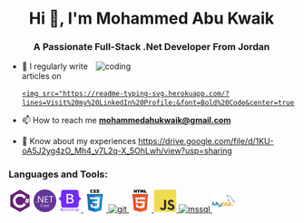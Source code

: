 
<h1 align="center">Hi 👋, I'm Mohammed Abu Kwaik</h1>
<h3 align="center">A Passionate Full-Stack .Net Developer From Jordan</h3>
<img align="right" alt="coding" width="350" src="https://media.tenor.com/NOYF3f82b_gAAAAC/programmer.gif">



- 📝 I regularly write articles on 
    
    <a href="https://www.linkedin.com/in/mohammed-abu-kwaik/">
        
      <img src="https://readme-typing-svg.herokuapp.com/?lines=Visit%20my%20LinkedIn%20Profile;&font=Bold%20Code&center=true&color=3043d0&pause=1750&size=20">
    </a>




- 📫 How to reach me **mohammedahukwaik@gmail.com**

- 📄 Know about my experiences https://drive.google.com/file/d/1KU-oA5J2yg4zO_Mh4_v7L2q-X_5OhLwh/view?usp=sharing


<h3 align="left">Languages and Tools:</h3>
<p align="left"> 
<img src="https://github.com/devicons/devicon/blob/master/icons/csharp/csharp-plain.svg" alt="csharp" width="40" height="40"/>
<img src="https://github.com/devicons/devicon/blob/master/icons/dotnetcore/dotnetcore-original.svg" alt="dotnetcore" width="40" height="40"/>
<a href="https://getbootstrap.com" target="_blank" rel="noreferrer"> 
  <img src="https://raw.githubusercontent.com/devicons/devicon/master/icons/bootstrap/bootstrap-plain-wordmark.svg" alt="bootstrap" width="40" height="40"/> </a> 
<a href="https://www.w3schools.com/css/" target="_blank" rel="noreferrer"> 
  <img src="https://raw.githubusercontent.com/devicons/devicon/master/icons/css3/css3-original-wordmark.svg" alt="css3" width="40" height="40"/> </a> 
<a href="https://git-scm.com/" target="_blank" rel="noreferrer"> 
  <img src="https://www.vectorlogo.zone/logos/git-scm/git-scm-icon.svg" alt="git" width="40" height="40"/> </a> 
<a href="https://www.w3.org/html/" target="_blank" rel="noreferrer"> 
  <img src="https://raw.githubusercontent.com/devicons/devicon/master/icons/html5/html5-original-wordmark.svg" alt="html5" width="40" height="40"/> </a> 
<a href="https://developer.mozilla.org/en-US/docs/Web/JavaScript" target="_blank" rel="noreferrer"> 
  <img src="https://raw.githubusercontent.com/devicons/devicon/master/icons/javascript/javascript-original.svg" alt="javascript" width="40" height="40"/> </a> 
<a href="https://www.microsoft.com/en-us/sql-server" target="_blank" rel="noreferrer"> 
  <img src="https://www.svgrepo.com/show/303229/microsoft-sql-server-logo.svg" alt="mssql" width="40" height="40"/> </a> 
<a href="https://www.mysql.com/" target="_blank" rel="noreferrer"> 
  <img src="https://raw.githubusercontent.com/devicons/devicon/master/icons/mysql/mysql-original-wordmark.svg" alt="mysql" width="40" height="40"/> </a>   </p>

